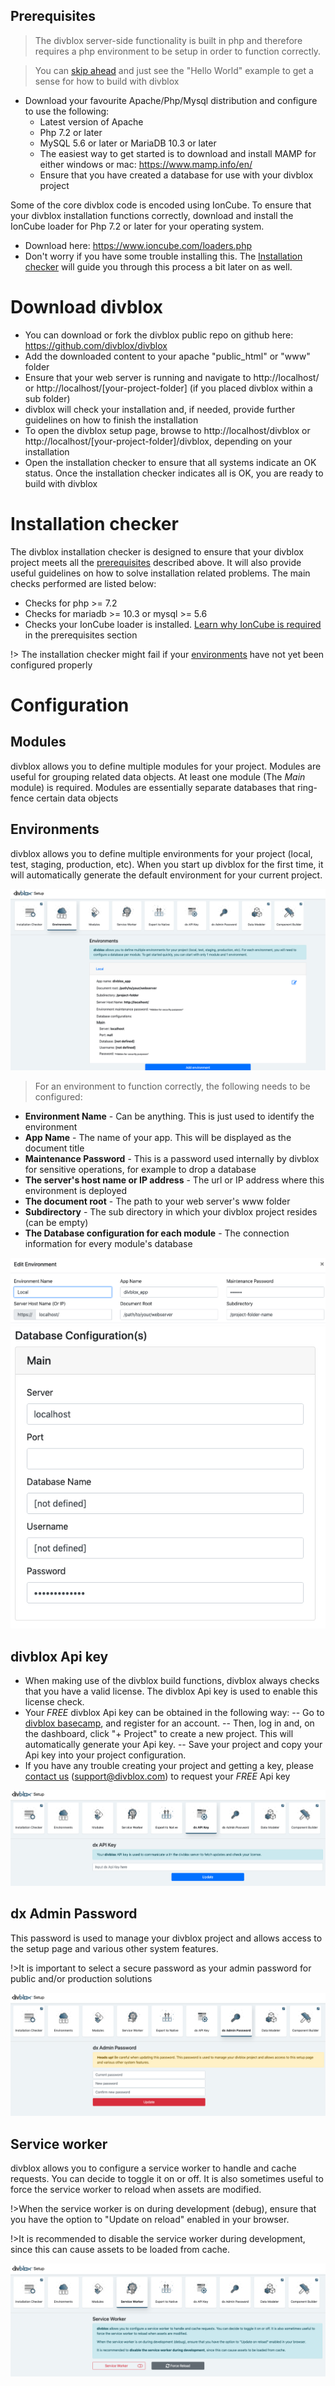## Prerequisites
>The divblox server-side functionality is built in php and therefore requires a php environment to be setup in order to function correctly.

>You can [skip ahead](hello-world.md) and just see the "Hello World" example to get a sense for how to build with divblox

- Download your favourite Apache/Php/Mysql distribution and configure to use the following:
    - Latest version of Apache
    - Php 7.2 or later
    - MySQL 5.6 or later or MariaDB 10.3 or later
    - The easiest way to get started is to download and install MAMP for either windows or mac: https://www.mamp.info/en/
    - Ensure that you have created a database for use with your divblox project

Some of the core divblox code is encoded using IonCube. To ensure that your divblox installation functions correctly, download and install the IonCube loader for Php 7.2 or later for your operating system.
- Download here: https://www.ioncube.com/loaders.php
- Don't worry if you have some trouble installing this. The [Installation checker](#installation-checker) will guide you through this process a bit later on as well.

# Download divblox
- You can download or fork the divblox public repo on github here: https://github.com/divblox/divblox
- Add the downloaded content to your apache "public_html" or "www" folder
- Ensure that your web server is running and navigate to http://localhost/ or http://localhost/[your-project-folder] (if you placed divblox within a sub folder)
- divblox will check your installation and, if needed, provide further guidelines on how to finish the installation
- To open the divblox setup page, browse to http://localhost/divblox or http://localhost/[your-project-folder]/divblox, depending on your installation
- Open the installation checker to ensure that all systems indicate an OK status. Once the installation checker indicates all is OK, you are ready to build with divblox

# Installation checker
The divblox installation checker is designed to ensure that your divblox project meets all the [prerequisites](#prerequisites) described above. It will also provide useful guidelines on how to solve installation related problems.
The main checks performed are listed below:
- Checks for php >= 7.2
- Checks for mariadb >= 10.3 or mysql >= 5.6
- Checks your IonCube loader is installed. [Learn why IonCube is required](#prerequisites) in the prerequisites section

!> The installation checker might fail if your [environments](#environments) have not yet been configured properly

# Configuration
## Modules
divblox allows you to define multiple modules for your project. Modules are useful for grouping related data objects. At least one module (The *Main* module) is required. 
Modules are essentially separate databases that ring-fence certain data objects

## Environments
divblox allows you to define multiple environments for your project (local, test, staging, production, etc). 
When you start up divblox for the first time, it will automatically generate the default environment for your current project.

![Environments Screenshot](_media/_screenshots/setup-environments.png)

>For an environment to function correctly, the following needs to be configured:

- **Environment Name** - Can be anything. This is just used to identify the environment
- **App Name** - The name of your app. This will be displayed as the document title
- **Maintenance Password** - This is a password used internally by divblox for sensitive operations, for example to drop a database
- **The server's host name or IP address** - The url or IP address where this environment is deployed
- **The document root** - The path to your web server's www folder
- **Subdirectory** - The sub directory in which your divblox project resides (can be empty)
- **The Database configuration for each module** - The connection information for every module's database

![Environments Screenshot](_media/_screenshots/setup-configure-environments.png)
![Environments Screenshot](_media/_screenshots/setup-configure-database.png)

## divblox Api key
- When making use of the divblox build functions, divblox always checks that you have a valid license. The divblox Api key is used to enable this license check.
- Your *FREE* divblox Api key can be obtained in the following way:
-- Go to [divblox basecamp](https://basecamp.divblox.com), and register for an account.
-- Then, log in and, on the dashboard, click "+ Project" to create a new project. This will automatically generate your Api key.
-- Save your project and copy your Api key into your project configuration.
- If you have any trouble creating your project and getting a key, please [contact us](https://divblox.com/#contact) (support@divblox.com) to request your *FREE* Api key

![divblox Api Key](_media/_screenshots/setup-configure-api-key.png)

## dx Admin Password
This password is used to manage your divblox project and allows access to the setup page and various other system features.

!>It is important to select a secure password as your admin password for public and/or production solutions

![Admin password](_media/_screenshots/setup-configure-admin-password.png)

## Service worker
divblox allows you to configure a service worker to handle and cache requests. You can decide to toggle it on or off. It is also sometimes useful to force the service worker to reload when assets are modified.

!>When the service worker is on during development (debug), ensure that you have the option to "Update on reload" enabled in your browser.

!>It is recommended to disable the service worker during development, since this can cause assets to be loaded from cache.

![Service Worker](_media/_screenshots/setup-configure-service-worker.png)








